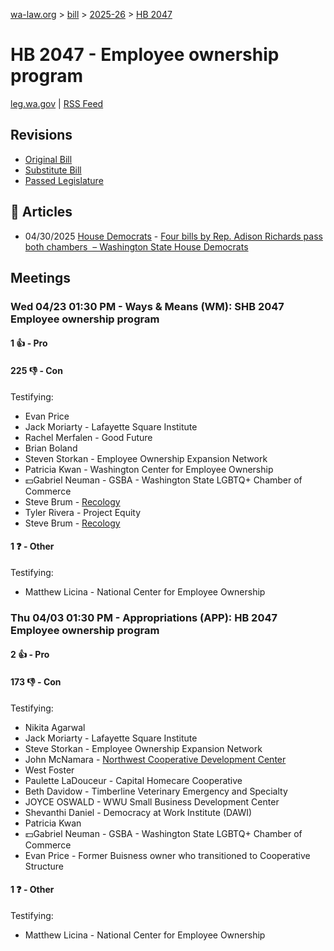 [wa-law.org](/) > [bill](/bill/) > [2025-26](/bill/2025-26/) > [HB 2047](/bill/2025-26/hb/2047/)

# HB 2047 - Employee ownership program
[leg.wa.gov](https://app.leg.wa.gov/billsummary?BillNumber=2047&Year=2025&Initiative=false) | [RSS Feed](./rss.xml)

## Revisions
* [Original Bill](1/)
* [Substitute Bill](S/)
* [Passed Legislature](S.PL/)

## 📰 Articles
* 04/30/2025 [House Democrats](/org/house_democrats/) - [Four bills by Rep. Adison Richards pass both chambers  – Washington State House Democrats](https://housedemocrats.wa.gov/blog/2025/04/30/four-bills-by-rep-adison-richards-pass-both-chambers/#:~:text=House%20Bill%202047)

## Meetings
### Wed 04/23 01:30 PM - Ways & Means (WM): SHB 2047 Employee ownership program
#### 1 👍 - Pro

#### 225 👎 - Con
Testifying:
* Evan Price
* Jack Moriarty - Lafayette Square Institute
* Rachel Merfalen - Good Future
* Brian Boland
* Steven Storkan - Employee Ownership Expansion Network
* Patricia Kwan - Washington Center for Employee Ownership
* 💵Gabriel Neuman - GSBA - Washington State LGBTQ+ Chamber of Commerce
* Steve Brum - [Recology](/org/recology/)
* Tyler Rivera - Project Equity
* Steve Brum - [Recology](/org/recology/)

#### 1 ❓ - Other
Testifying:
* Matthew Licina - National Center for Employee Ownership

### Thu 04/03 01:30 PM - Appropriations (APP): HB 2047 Employee ownership program
#### 2 👍 - Pro

#### 173 👎 - Con
Testifying:
* Nikita Agarwal
* Jack Moriarty - Lafayette Square Institute
* Steve Storkan - Employee Ownership Expansion Network
* John McNamara - [Northwest Cooperative Development Center](/org/northwest_cooperative_development_center/)
* West Foster
* Paulette LaDouceur - Capital Homecare Cooperative
* Beth Davidow - Timberline Veterinary Emergency and Specialty
* JOYCE OSWALD - WWU Small Business Development Center
* Shevanthi Daniel - Democracy at Work Institute (DAWI)
* Patricia Kwan
* 💵Gabriel Neuman - GSBA - Washington State LGBTQ+ Chamber of Commerce
* Evan Price - Former Buisness owner who transitioned to Cooperative Structure

#### 1 ❓ - Other
Testifying:
* Matthew Licina - National Center for Employee Ownership
